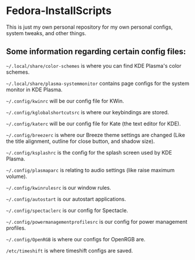 # Fedora-InstallScripts
This is just my own personal repository for my own personal configs, system tweaks, and other things.

## Some information regarding certain config files:
``~/.local/share/color-schemes`` is where you can find KDE Plasma's color schemes.

``~/.local/share/plasma-systemmonitor`` contains page configs for the system monitor in KDE Plasma.

``~/.config/kwinrc`` will be our config file for KWin.

``~/.config/kglobalshortcutsrc`` is where our keybindings are stored.

``~/.config/katerc`` will be our config file for Kate (the text editor for KDE).

``~/.config/breezerc`` is where our Breeze theme settings are changed (Like the title alignment, outline for close button, and shadow size).

``~/.config/ksplashrc`` is the config for the splash screen used by KDE Plasma.

``~/.config/plasmaparc`` is relating to audio settings (like raise maximum volume).

``~/.config/kwinrulesrc`` is our window rules.

``~/.config/autostart`` is our autostart applications.

``~/.config/spectaclerc`` is our config for Spectacle.

``~/.config/powermanagementprofilesrc`` is our config for power management profiles.

``~/.config/OpenRGB`` is where our configs for OpenRGB are.

``/etc/timeshift`` is where timeshift configs are saved.
